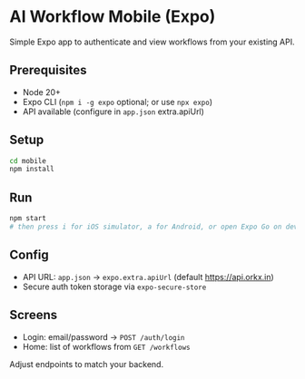 # AI Workflow Mobile (Expo)

Simple Expo app to authenticate and view workflows from your existing API.

## Prerequisites
- Node 20+
- Expo CLI (`npm i -g expo` optional; or use `npx expo`)
- API available (configure in `app.json` extra.apiUrl)

## Setup
```bash
cd mobile
npm install
```

## Run
```bash
npm start
# then press i for iOS simulator, a for Android, or open Expo Go on device
```

## Config
- API URL: `app.json` → `expo.extra.apiUrl` (default https://api.orkx.in)
- Secure auth token storage via `expo-secure-store`

## Screens
- Login: email/password → `POST /auth/login`
- Home: list of workflows from `GET /workflows`

Adjust endpoints to match your backend.
